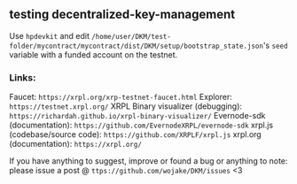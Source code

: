 ## testing decentralized-key-management
Use `hpdevkit` and edit `/home/user/DKM/test-folder/mycontract/mycontract/dist/DKM/setup/bootstrap_state.json`'s `seed` variable with a funded account on the testnet.

### Links:
Faucet: `https://xrpl.org/xrp-testnet-faucet.html`
Explorer: `https://testnet.xrpl.org/`
XRPL Binary visualizer (debugging): `https://richardah.github.io/xrpl-binary-visualizer/`
Evernode-sdk (documentation): `https://github.com/EvernodeXRPL/evernode-sdk`
xrpl.js (codebase/source code): `https://github.com/XRPLF/xrpl.js`
xrpl.org (documentation): `https://xrpl.org/` 

If you have anything to suggest, improve or found a bug or anything to note: please issue a post @ `ttps://github.com/wojake/DKM/issues` <3
